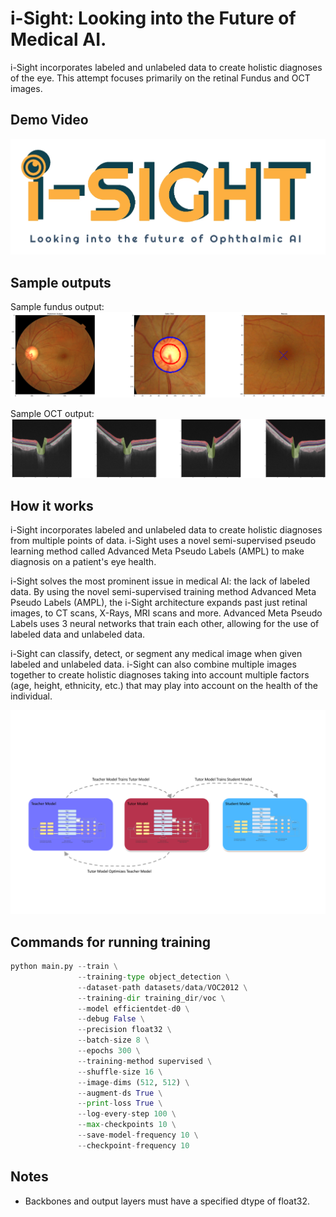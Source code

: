 # i-Sight: Looking into the Future of Medical AI.

i-Sight incorporates labeled and unlabeled data to create holistic diagnoses of the eye. This attempt focuses primarily on the retinal Fundus and OCT images.

## Demo Video

[![i-Sight Demo](https://github.com/IdeaKing/i-Sight/blob/main/g3doc/isight_logo.jpg)](https://youtu.be/09_SoDtCUDg)

## Sample outputs

Sample fundus output:
![Fundus](https://github.com/IdeaKing/i-Sight/blob/main/g3doc/full_out.png)

Sample OCT output:
![OCT](https://github.com/IdeaKing/i-Sight/blob/main/g3doc/output_oct_od.png)

## How it works

i-Sight incorporates labeled and unlabeled data to create holistic diagnoses from multiple points of data. i-Sight uses a novel semi-supervised pseudo learning method called Advanced Meta Pseudo Labels (AMPL) to make diagnosis on a patient's eye health. 

i-Sight solves the most prominent issue in medical AI: the lack of labeled data.
By using the novel semi-supervised training method Advanced Meta Pseudo Labels (AMPL), the i-Sight architecture expands past just retinal images, to CT scans, X-Rays, MRI scans and more. Advanced Meta Pseudo Labels uses 3 neural networks that train each other, allowing for the use of labeled data and unlabeled data.

i-Sight can classify, detect, or segment any medical image when given labeled and unlabeled data. i-Sight can also combine multiple images together to create holistic diagnoses taking into account multiple factors (age, height, ethnicity, etc.) that may play into account on the health of the individual.

![AMPL](https://github.com/IdeaKing/i-Sight/blob/main/g3doc/ampl.png)

## Commands for running training

```python
python main.py --train \
               --training-type object_detection \
               --dataset-path datasets/data/VOC2012 \
               --training-dir training_dir/voc \
               --model efficientdet-d0 \
               --debug False \
               --precision float32 \
               --batch-size 8 \
               --epochs 300 \
               --training-method supervised \
               --shuffle-size 16 \
               --image-dims (512, 512) \
               --augment-ds True \
               --print-loss True \
               --log-every-step 100 \
               --max-checkpoints 10 \
               --save-model-frequency 10 \
               --checkpoint-frequency 10
```

## Notes

* Backbones and output layers must have a specified dtype of float32.
